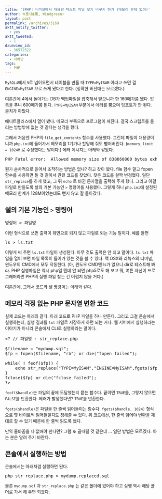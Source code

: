 ```yaml
---
title: '[PHP] 터미널에서 대용량 텍스트 파일 찾기 바꾸기 하기 (메모리 문제 없이)'
author: 녹풍(綠風, Windgreen)
layout: post
permalink: /archives/3168
aktt_notify_twitter:
  - yes
aktt_tweeted:
  - 1
daumview_id:
  - 36572522
categories:
  - 서버단
tags:
  - PHP
---
```

`MySQL4`에서 `5`로 넘어오면서 테이블을 만들 때 `TYPE=MyISAM` 이라고 쓰던 걸 `ENGINE=MyISAM` 으로 쓰게 됐다고 한다. (정확한 버전대는 모르겠다.)

여튼간에 4에서 돌아가는 DB가 백업파일을 압축해서 받으니까 한 160메가쯤 됐다. 압축을 푸니 600메가쯤 된다. `TYPE=MyISAM` 부분에서 에러를 뿜으며 임포트가 안 된다. 골치가 아팠다.

에디트플러스에서 열어 봤다. 메모리 부족으로 프로그램이 꺼진다. 결국 스크립트를 돌리는 방법밖에 없는 것 같다는 생각을 했다.

그래서 처음엔 PHP의 `file_get_contents` 함수를 사용했다. 그런데 파일이 대용량이니까 `php.ini`에 들어가서 메모리를 1기가나 할당해 줘도 뻗어버린다. (`memory_limit = 1024M` 로 수정했다는 말이다.) 에러 메시지는 아래와 같았다.

<pre>PHP Fatal error:  Allowed memory size of 838860800 bytes exhausted (tried to allocate 638960364 bytes)</pre>

뭔가 순차적으로 읽어서 조작하는 방법은 없나? 하고 찾아 봤다. file 함수 말고 fopen 함수를 사용하면 될 것 같아서 관련 코드를 찾았다. 찾은 코드를 살짝 변경했다. 일단 `str_replace`를 하게 했고, 그 뒤 `echo` 로 바뀐 문자열을 출력해 주게 했다. 그리고 이걸 파일로 만들도록 쉘의 기본 기능인 `>` 명령어를 사용했다. 그렇게 하니 `php.ini`에 설정된 메모리 한계가 128M이었는데도 뻗지 않고 잘 돌아갔다.

## 쉘의 기본 기능인 `>` 명령어

<pre>명령어 &gt; 파일명</pre>

이런 형식으로 쓰면 출력이 화면으로 되지 않고 파일로 되는 기능 말이다. 예를 들면

<pre>ls &gt; ls.txt</pre>

이렇게 써 주면 `ls.txt` 파일이 생성된다. 아무 것도 출력은 안 되고 말이다. `ls.txt` 파일을 열어 보면 파일 목록이 들어가 있는 것을 볼 수 있다. 맥 OSX와 리눅스의 터미널, 윈도우의 CMD에서 모두 작동한다. (아, 윈도우 CMD엔 ls가 없으니 dir로 테스트해 봐라. PHP 실행파일은 역시 php일 텐데 안 되면 php5로도 해 보고 뭐, 여튼 자신이 프로그래머라면 PHP의 실행 파일 찾는 건 어렵지 않을 거다.)

여튼간에, 그래서 코드와 쉘 명령어는 아래와 같다.

## 메모리 걱정 없는 PHP 문자열 변환 코드

실제 코드는 아래와 같다. 아래 코드로 PHP 파일을 하나 만든다. 그리고 그걸 콘솔에서 실행하는데, 실행 결과를 `txt` 파일로 저장하게 하면 되는 거다. 웹 서버에서 실행하라는 이야기가 아니라 콘솔에서 CLI로 실행하라는 말이다.

<pre class="brush: php; gutter: true; first-line: 1">&lt;? // 파일명 : str_replace.php

$filename = "mydump.sql";
$fp = fopen($filename, "rb") or die("fopen failed");

while( ! feof($fp)) {
	echo str_replace("TYPE=MyISAM","ENGINE=MyISAM",fgets($fp));
}
fclose($fp) or die("fclose failed");
?&gt;</pre>

`feof($handle)`는 파일의 끝에 도달했는지 묻는 함수다. 끝이면 `TRUE`를, 그렇지 않으면 `FALSE`를 반환한다. 에러가 발생했다면? `TRUE`를 반환한다.

`fgets($handle)`은 파일을 한 줄씩 읽어들이는 함수다. `fgets($handle, 1024)` 형식으로 몇 바이트씩 읽어들일지도 정해줄 수 있다. 위 코드에선, 한 줄씩 읽어야 변환을 제대로 할 수 있기 때문에 한 줄씩 읽도록 했다.

만약 줄바꿈을 다 없애야 한다면? 그럼 또 골때릴 것 같은데 &#8230; 일단 방법은 모르겠다. 아는 분은 알려 주기 바란다.

## 콘솔에서 실행하는 방법

콘솔에서는 아래처럼 실행하면 된다.

<pre class="brush: bash; gutter: true; first-line: 1">php str_replace.php &gt; mydump.replaced.sql</pre>

물론 `mydump.sql` 과 `str_replace.php` 는 같은 폴더에 있어야 하고 실행 역시 해당 폴더로 가서 해 주면 되겠다.